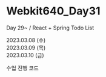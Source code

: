 # Webkit640_Day31
Day 29~ / React + Spring Todo List

2023.03.08 (수)  
2023.03.09 (목)  
2023.03.10 (금)  

수업 진행 코드
